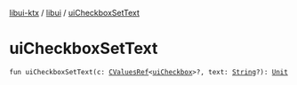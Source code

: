 [libui-ktx](../index.md) / [libui](index.md) / [uiCheckboxSetText](./ui-checkbox-set-text.md)

# uiCheckboxSetText

`fun uiCheckboxSetText(c: `[`CValuesRef`](../kotlinx.cinterop/-c-values-ref/index.md)`<`[`uiCheckbox`](ui-checkbox.md)`>?, text: `[`String`](https://kotlinlang.org/api/latest/jvm/stdlib/kotlin/-string/index.html)`?): `[`Unit`](https://kotlinlang.org/api/latest/jvm/stdlib/kotlin/-unit/index.html)